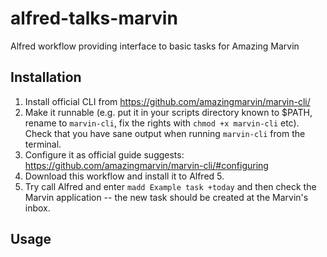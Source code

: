 # alfred-talks-marvin
Alfred workflow providing interface to basic tasks for Amazing Marvin

## Installation

1. Install official CLI from https://github.com/amazingmarvin/marvin-cli/
2. Make it runnable (e.g. put it in your scripts directory known to $PATH, rename to `marvin-cli`, fix the rights with `chmod +x marvin-cli` etc). Check that you have sane output when running `marvin-cli` from the terminal.
3. Configure it as official guide suggests: https://github.com/amazingmarvin/marvin-cli/#configuring
4. Download this workflow and install it to Alfred 5.
5. Try call Alfred and enter `madd Example task +today` and then check the Marvin application -- the new task should be created at the Marvin's inbox.

## Usage


